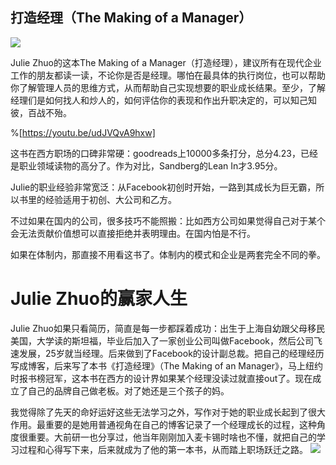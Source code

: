 ## 打造经理（The Making of a Manager）

![](https://i.imgur.com/jip9iFI.jpg)

Julie Zhuo的这本The Making of a Manager（打造经理），建议所有在现代企业工作的朋友都读一读，不论你是否是经理。哪怕在最具体的执行岗位，也可以帮助你了解管理人员的思维方式，从而帮助自己实现想要的职业成长结果。至少，了解经理们是如何找人和炒人的，如何评估你的表现和作出升职决定的，可以知己知彼，百战不殆。

%[https://youtu.be/udJVQvA9hxw]

这书在西方职场的口碑非常硬：goodreads上10000多条打分，总分4.23，已经是职业领域读物的高分了。作为对比，Sandberg的Lean In才3.95分。

Julie的职业经验非常宽泛：从Facebook初创时开始，一路到其成长为巨无霸，所以书里的经验适用于初创、大公司和乙方。

不过如果在国内的公司，很多技巧不能照搬：比如西方公司如果觉得自己对于某个会无法贡献价值想可以直接拒绝并表明理由。在国内怕是不行。

如果在体制内，那直接不用看这书了。体制内的模式和企业是两套完全不同的拳。

# Julie Zhuo的赢家人生
Julie Zhuo如果只看简历，简直是每一步都踩着成功：出生于上海自幼跟父母移民美国，大学读的斯坦福，毕业后加入了一家创业公司叫做Facebook，然后公司飞速发展，25岁就当经理。后来做到了Facebook的设计副总裁。把自己的经理经历写成博客，后来写了本书《打造经理》（The Making of an Manager》，马上纽约时报书榜冠军，这本书在西方的设计界如果某个经理没读过就直接out了。现在成立了自己的品牌自己做老板。对了她还是三个孩子的妈。

我觉得除了先天的命好运好这些无法学习之外，写作对于她的职业成长起到了很大作用。最重要的是她用普通视角在自己的博客记录了一个经理成长的过程，这种角度很重要。大前研一也分享过，他当年刚刚加入麦卡锡时啥也不懂，就把自己的学习过程和心得写下来，后来就成为了他的第一本书，从而踏上职场跃迁之路。
![](https://i.imgur.com/FxqShuV.jpg)
